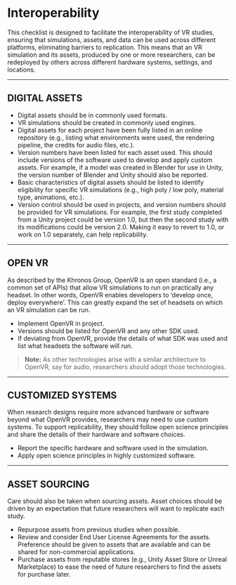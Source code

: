 # Interoperability

This checklist is designed to facilitate the interoperability of VR studies, ensuring that simulations, assets, and data can be used across different platforms, eliminating barriers to replication. This means that an VR simulation and its assets, produced by one or more researchers, can be redeployed by others across different hardware systems, settings, and locations.

---

## DIGITAL ASSETS

- Digital assets should be in commonly used formats.
- VR simulations should be created in commonly used engines.
- Digital assets for each project have been fully listed in an online repository (e.g., listing what environments were used, the rendering pipeline, the credits for audio files, etc.).
- Version numbers have been listed for each asset used. This should include versions of the software used to develop and apply custom assets. For example, if a model was created in Blender for use in Unity, the version number of Blender and Unity should also be reported.
- Basic characteristics of digital assets should be listed to identify eligibility for specific VR simulations (e.g., high poly / low poly, material type, animations, etc.).
- Version control should be used in projects, and version numbers should be provided for VR simulations. For example, the first study completed from a Unity project could be version 1.0, but then the second study with its modifications could be version 2.0. Making it easy to revert to 1.0, or work on 1.0 separately, can help replicability.

---

## OPEN VR

As described by the Khronos Group, OpenVR is an open standard (i.e., a common set of APIs) that allow VR simulations to run on practically any headset. In other words, OpenVR enables developers to ‘develop once, deploy everywhere’. This can greatly expand the set of headsets on which an VR simulation can be run.

- Implement OpenVR in project.
- Versions should be listed for OpenVR and any other SDK used.
- If deviating from OpenVR, provide the details of what SDK was used and list what headsets the software will run.

> **Note:** As other technologies arise with a similar architecture to OpenVR, say for audio, researchers should adopt those technologies.

---

## CUSTOMIZED SYSTEMS

When research designs require more advanced hardware or software beyond what OpenVR provides, researchers may need to use custom systems. To support replicability, they should follow open science principles and share the details of their hardware and software choices.

- Report the specific hardware and software used in the simulation.
- Apply open science principles in highly customized software.

---

## ASSET SOURCING

Care should also be taken when sourcing assets. Asset choices should be driven by an expectation that future researchers will want to replicate each study.

- Repurpose assets from previous studies when possible.
- Review and consider End User License Agreements for the assets. Preference should be given to assets that are available and can be shared for non-commercial applications.
- Purchase assets from reputable stores (e.g., Unity Asset Store or Unreal Marketplace) to ease the need of future researchers to find the assets for purchase later.
